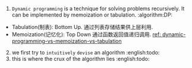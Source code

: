 1. `Dynamic programming` is a technique for solving problems recursively. It can be implemented by memoization or tabulation. :algorithm:DP:
  * Tabulation(制表): Bottom Up. 
    通过列表存储结果供上层利用.
  * Memoization(记忆化): Top Down
    通过函数返回值递归调用.
  [ref: dynamic-programming-vs-memoization-vs-tabulation](https://programming.guide/dynamic-programming-vs-memoization-vs-tabulation.html)
2. we first try to `intuitively` `devise` an algorithm :english:todo:
3. this is where the crux of the algorithm lies :english:todo:
